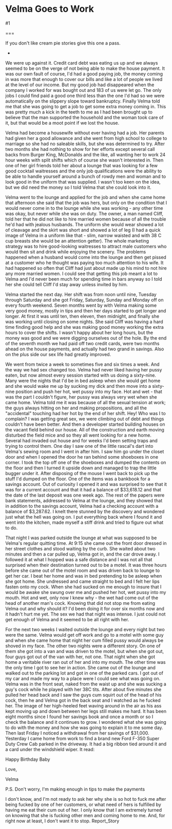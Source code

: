 Velma Goes to Work
==================
#1 

 

 

===

If you don't like cream pie stories give this one a pass. 

 * 

 We were up against it. Credit card debt was eating us up and we always seemed to be on the verge of not being able to make the house payment. It was our own fault of course, I'd had a good paying job, the money coming in was more that enough to cover our bills and like a lot of people we lived at the level of our income. But my good job had disappeared when the company I worked for was bought out and 183 of us were let go. The only jobs I could find paid a good one third less than the one I'd had so we were automatically on the slippery slope toward bankruptcy. Finally Velma told me that she was going to get a job to get some extra money coming in. This was pretty much a kick in the teeth to me as I had been brought up to believe that the man supported the household and the woman took care of it, but that would be a moot point if we lost the house. 

 Velma had become a housewife without ever having had a job. Her parents had given her a good allowance and she went from high school to college to marriage so she had no saleable skills, but she was determined to try. After two months she had nothing to show for her efforts except several call backs from Burger King, McDonalds and the like, all wanting her to work 24 hour weeks with split shifts which of course she wasn't interested in. Then one of her girl friends told her about a lounge that was looking for a few good cocktail waitresses and the only job qualifications were the ability to be able to handle yourself around a bunch of rowdy men and woman and to look good in the uniform that was supplied. I wasn't too keen on the idea, but we did need the money so I told Velma that she could look into it. 

 Velma went to the lounge and applied for the job and when she came home that afternoon she said that the job was hers, but only on the condition that I would never come in to the lounge while she was working - any other time was okay, but never while she was on duty. The owner, a man named Cliff, told her that he did not like to hire married women because of all the trouble he'd had with jealous husbands. The uniform she would wear showed a lot of cleavage and the skirt was short and showed a lot of leg (I had a quick image of Velma in a uniform like that - slim, narrow waisted and with 38 C cup breasts she would be an attention getter). The whole marketing strategy was to hire good-looking waitresses to attract male customers who would then sit and drink while enjoying the scenery. The problems happened when a husband would come into the lounge and then get pissed at a customer who he thought was paying too much attention to his wife. It had happened so often that Cliff had just about made up his mind to not hire any more married women. I could see that getting this job meant a lot to Velma and I'd never been much for spending time in bars anyway so I told her she could tell Cliff I'd stay away unless invited by him. 

 Velma started the next day. Her shift was from noon until nine, Tuesday through Saturday and she got Friday, Saturday, Sunday and Monday off on every fourth weekend. Seven months went by with Velma making some very good money, mostly in tips and then her days started to get longer and longer. At first it was until ten, then eleven, then midnight, and finally she was working until closing on some nights. She said Cliff was having a hard time finding good help and she was making good money working the extra hours to cover the shifts. I wasn't happy about her long hours, but the money was good and we were digging ourselves out of the hole. By the end of the seventh month we had paid off two credit cards, were two months ahead on the house payments, and actually had two grand in savings. Also on the plus side our sex life had greatly improved. 

 We went from twice a week to sometimes five and six times a week. And the way we had sex changed too. Velma had never liked having her pussy eaten, but now almost every session started with us doing a sixty-nine. Many were the nights that I'd be in bed asleep when she would get home and she would wake me up by sucking my dick and then move into a sixty-nine position and push her hot, wet pussy into my face. Hot and wet - that was the part I couldn't figure, her pussy was always very wet when she came home. Velma told me it was because of all the sexual tension at work; the guys always hitting on her and making propositions, and all the "accidental" touching had her hot by the end of her shift. Hey! Who was I to complain? I was getting great sex, we were climbing out of debt and things couldn't have been better. And then a developer started building houses on the vacant field behind our house. All of the construction and earth moving disturbed the field mice and so they all went looking for a new home. Several had invaded out house and for weeks I'd been setting traps and trying to control them. One day I saw one of the little rascal's dart into Velma's sewing room and I went in after him. I saw him go under the closet door and when I opened the door he ran behind some shoeboxes in one corner. I took the top off one of the shoeboxes and dumped the contents on the floor and then I turned it upside down and managed to trap the little bugger under it. After disposing of the mouse I went back to pick up the stuff I'd dumped on the floor. One of the items was a bankbook for a savings account. Out of curiosity I opened it and was surprised to see that it was for a current account and that it had a balance of $33,618.12 and that the date of the last deposit was one week ago. The rest of the papers were bank statements, addressed to Velma at the lounge, and they showed that in addition to the savings account, Velma had a checking account with a balance of $3,287.62. I knelt there stunned by the discovery and wondered just what the hell was going on. I put everything back where I found it and went into the kitchen, made myself a stiff drink and tried to figure out what to do. 

 That night I was parked outside the lounge at what was supposed to be Velma's regular quitting time. At 9:15 she came out the front door dressed in her street clothes and stood waiting by the curb. She waited about two minutes and then a car pulled up, Velma got in, and the car drove away. I followed it at what I hopped was a safe distance and I was not all that surprised when their destination turned out to be a motel. It was three hours before she came out of the motel room and was driven back to lounge to get her car. I beat her home and was in bed pretending to be asleep when she got home. She undressed and came straight to bed and I felt her lips fasten onto my cock. When she had sucked on me enough to insure that I would be awake she swung over me and pushed her hot, wet pussy into my mouth. Hot and wet, only now I knew why - the wet had come out of the head of another man's cock. Knowing that did not stop me from eating Velma out and why should it? I'd been doing it for over six months now and it hadn't hurt me yet. The sex we had that night was intense. I just could not get enough of Velma and it seemed to be all right with her. 

 For the next two weeks I waited outside the lounge and every night but two were the same. Velma would get off work and go to a motel with some guy and when she came home that night her cum filled pussy would always be shoved in my face. The other two nights were a different story. On one of them she got into a van and was driven to the motel, but when she got out, four guys got out of the van with her, not one. That night when she got home a veritable river ran out of her and into my mouth. The other time was the only time I got to see her in action. She came out of the lounge and walked out to the parking lot and got in one of the parked cars. I got out of my car and made my way to a place were I could see what was going on. Velma was in the front seat, naked from the waist up and she was sucking a guy's cock while he played with her 38C tits. After about five minutes she pulled her head back and I saw the guys cum squirt out of the head of his cock, then he and Velma got in the back seat and I watched as he fucked her. The image of her high-heeled feet waving around in the air as his ass kept moving up and down between her legs still makes me hard. It has been eight months since I found her savings book and once a month or so I check the balance and it continues to grow. I wondered what she was going to do with the money and how she was going to explain it to me some day. Then last Friday I noticed a withdrawal from her savings of $31,000. Yesterday I came home from work to find a brand new Ford F-350 Super Duty Crew Cab parked in the driveway. It had a big ribbon tied around it and a card under the windshield wiper. It read: 

 Happy Birthday Baby 

 Love, 

 Velma 

 P.S. Don't worry, I'm making enough in tips to make the payments 

 I don't know, and I'm not ready to ask her why she is so hot to fuck me after being fucked by one of her customers, or what need of hers is fulfilled by having me eat their cum out of her. I only know that I am extremely turned on knowing that she is fucking other men and coming home to me. And, for right now at least, I don't want it to stop. Report_Story 
